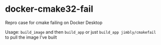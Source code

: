# docker-cmake32-fail
Repro case for cmake failing on Docker Desktop

Usage: `build_image` and then `build_app` or just `build_app jimbly/cmakefail` to pull the image I've built
